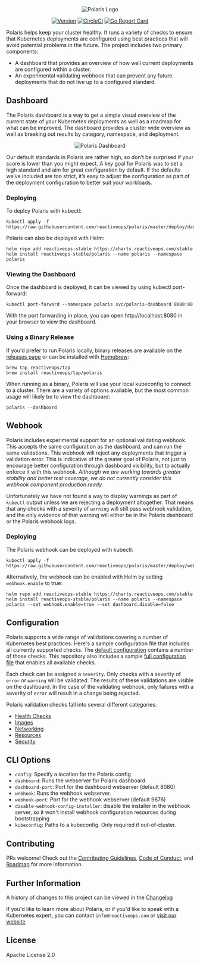 <div align="center">
  <img src="/pkg/dashboard/assets/images/polaris-logo.png" alt="Polaris Logo" />
  <br>

  [![Version][version-image]][version-link] [![CircleCI][circleci-image]][circleci-link] [![Go Report Card][goreport-image]][goreport-link]
</div>

[version-image]: https://img.shields.io/static/v1.svg?label=Version&message=0.1.4&color=239922
[version-link]: https://github.com/reactiveops/polaris

[goreport-image]: https://goreportcard.com/badge/github.com/reactiveops/polaris
[goreport-link]: https://goreportcard.com/report/github.com/reactiveops/polaris

[circleci-image]: https://circleci.com/gh/reactiveops/polaris.svg?style=svg
[circleci-link]: https://circleci.com/gh/reactiveops/polaris.svg

Polaris helps keep your cluster healthy. It runs a variety of checks to ensure that Kubernetes deployments are configured using best practices that will avoid potential problems in the future. The project includes two primary components:

- A dashboard that provides an overview of how well current deployments are configured within a cluster.
- An experimental validating webhook that can prevent any future deployments that do not live up to a configured standard.

## Dashboard

The Polaris dashboard is a way to get a simple visual overview of the current state of your Kubernetes deployments as well as a roadmap for what can be improved. The dashboard provides a cluster wide overview as well as breaking out results by category, namespace, and deployment.

<p align="center">
  <img src="/dashboard-screenshot.png" alt="Polaris Dashboard" />
</p>

Our default standards in Polaris are rather high, so don’t be surprised if your score is lower than you might expect. A key goal for Polaris was to set a high standard and aim for great configuration by default. If the defaults we’ve included are too strict, it’s easy to adjust the configuration as part of the deployment configuration to better suit your workloads.

### Deploying

To deploy Polaris with kubectl:

```
kubectl apply -f https://raw.githubusercontent.com/reactiveops/polaris/master/deploy/dashboard.yaml
```

Polaris can also be deployed with Helm:

```
helm repo add reactiveops-stable https://charts.reactiveops.com/stable
helm install reactiveops-stable/polaris --name polaris --namespace polaris
```

### Viewing the Dashboard

Once the dashboard is deployed, it can be viewed by using kubectl port-forward:

```
kubectl port-forward --namespace polaris svc/polaris-dashboard 8080:80
```

With the port forwarding in place, you can open http://localhost:8080 in your browser to view the dashboard.

### Using a Binary Release

If you'd prefer to run Polaris locally, binary releases are available on the [releases page](https://github.com/reactiveops/polaris/releases) or can be installed with [Homebrew](https://brew.sh/):

```
brew tap reactiveops/tap
brew install reactiveops/tap/polaris
```

When running as a binary, Polaris will use your local kubeconfig to connect to a cluster. There are a variety of options available, but the most common usage will likely be to view the dashboard:

```
polaris --dashboard
```

## Webhook

Polaris includes experimental support for an optional validating webhook. This accepts the same configuration as the dashboard, and can run the same validations. This webhook will reject any deployments that trigger a validation error. This is indicative of the greater goal of Polaris, not just to encourage better configuration through dashboard visibility, but to actually enforce it with this webhook. *Although we are working towards greater stability and better test coverage, we do not currently consider this webhook component production ready.*

Unfortunately we have not found a way to display warnings as part of `kubectl` output unless we are rejecting a deployment altogether. That means that any checks with a severity of `warning` will still pass webhook validation, and the only evidence of that warning will either be in the Polaris dashboard or the Polaris webhook logs.

### Deploying

The Polaris webhook can be deployed with kubectl:

```
kubectl apply -f https://raw.githubusercontent.com/reactiveops/polaris/master/deploy/webhook.yaml
```

Alternatively, the webhook can be enabled with Helm by setting `webhook.enable` to true:

```
helm repo add reactiveops-stable https://charts.reactiveops.com/stable
helm install reactiveops-stable/polaris --name polaris --namespace polaris --set webhook.enable=true --set dashboard.disable=false
```

## Configuration

Polaris supports a wide range of validations covering a number of Kubernetes best practices. Here's a sample configuration file that includes all currently supported checks. The [default configuration](https://github.com/reactiveops/polaris/blob/master/examples/config.yaml) contains a number of those checks. This repository also includes a sample [full configuration file](https://github.com/reactiveops/polaris/blob/master/examples/config-full.yaml) that enables all available checks.

Each check can be assigned a `severity`. Only checks with a severity of `error` or `warning` will be validated. The results of these validations are visible on the dashboard. In the case of the validating webhook, only failures with a severity of `error` will result in a change being rejected.

Polaris validation checks fall into several different categories:

- [Health Checks](docs/health-checks.md)
- [Images](docs/images.md)
- [Networking](docs/networking.md)
- [Resources](docs/resources.md)
- [Security](docs/security.md)

## CLI Options

* `config`: Specify a location for the Polaris config
* `dashboard`: Runs the webserver for Polaris dashboard.
* `dashboard-port`: Port for the dashboard webserver (default 8080)
* `webhook`: Runs the webhook webserver.
* `webhook-port`: Port for the webhook webserver (default 9876)
* `disable-webhook-config-installer`: disable the installer in the webhook server, so it won't install webhook configuration resources during bootstrapping
* `kubeconfig`: Paths to a kubeconfig. Only required if out-of-cluster.

## Contributing
PRs welcome! Check out the [Contributing Guidelines](CONTRIBUTING.md),
[Code of Conduct](CODE_OF_CONDUCT.md), and [Roadmap](ROADMAP.md) for more information.

## Further Information
A history of changes to this project can be viewed in the [Changelog](CHANGELOG.md)

If you'd like to learn more about Polaris, or if you'd like to speak with
a Kubernetes expert, you can contact `info@reactiveops.com` or [visit our website](https://reactiveops.com)

## License
Apache License 2.0
